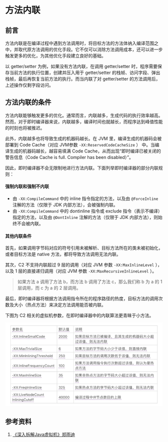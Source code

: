 # 方法内联

## 前言

方法内联是在编译过程中遇到方法调用时，将目标方法的方法体纳入编译范围之中，并取代原方法调用的优化手段。它不仅可以消除方法调用成本，还可以进一步触发更多的优化，为其他优化手段建立良好的基础。

以 getter/setter 为例，如果没有方法内联，在调用 getter/setter 时，程序需要保存当前方法的执行位置，创建并压入用于 getter/setter 的栈帧、访问字段、弹出栈帧，最后再恢复当前方法的执行。而当内联了对 getter/setter 的方法调用后，上述操作仅剩字段访问。

## 方法内联的条件

方法内联能够触发更多的优化。通常而言，内联越多，生成代码的执行效率越高。然而，对于即时编译器来说，内联越多，编译时间也就越长，而程序达到峰值性能的时刻也将被推迟。

此外，内联越多也将导致生成的机器码越长。在 JVM 里，编译生成的机器码会被部署到 Code Cache（对应 JVM参数 `-XX:ReservedCodeCacheSize` ） 中。当编译生成的机器码越长，越容易填满 Code Cache，从而出现“即时编译已被关闭的警告信息（Code Cache is full. Compiler has been disabled）”。

因此，即时编译器不会无限制地进行方法内联。下面列举即时编译器的部分内联规则：

#### 强制内联和强制不内联

- 由 `-XX:CompileCommand` 中的 inline 指令指定的方法，以及由 `@ForceInline` 注解的方法（仅限于 JDK 内部方法），会被强制内联。
- 由 `-XX:CompileCommand` 中的 dontinline 指令或 exclude 指令（表示不编译）指定的方法，以及由 `@DontInline` 注解的方法（仅限于 JDK 内部方法），则始终不会被内联。

#### 其他内联条件

首先，如果调用字节码对应的符号引用未被解析、目标方法所在的类未被初始化，或者目标方法是 native 方法，都将导致方法调用无法内联。

其次，C2 不支持内联超过 9 层的调用（对应 JVM 参数 `-XX:MaxInlineLevel` ），以及 1 层的直接递归调用（对应 JVM 参数 `-XX:MaxRecursiveInlineLevel` ）。

> 如果方法 a 调用了方法 b，而方法 b 调用了方法 c，那么我们称 b 为 a 的 1 层调用，而 c 为 a 的 2 层调用。

最后，即时编译器将根据方法调用指令所在的程序路径的热度，目标方法的调用次数及大小（热点方法）来决定方法调用能否被内联。

下图为 C2 相关的虚拟机参数，在即时编译器中的内联算法更青睐于小方法。

![image-20210815141323568](assets/image-20210815141323568.png)

## 参考资料

1. [《深入拆解Java虚拟机》郑雨迪](https://time.geekbang.org/column/intro/108)
